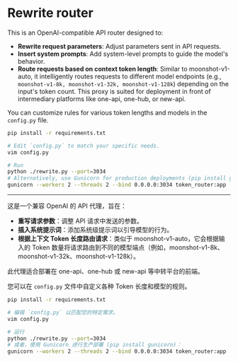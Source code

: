 # Rewrite router

This is an OpenAI-compatible API router designed to:

- **Rewrite request parameters**: Adjust parameters sent in API requests.
- **Insert system prompts**: Add system-level prompts to guide the model's behavior.
- **Route requests based on context token length**: Similar to moonshot-v1-auto, it intelligently routes requests to different model endpoints (e.g., `moonshot-v1-8k, moonshot-v1-32k, moonshot-v1-128k`) depending on the input's token count.
This proxy is suited for deployment in front of intermediary platforms like one-api, one-hub, or new-api.

You can customize rules for various token lengths and models in the `config.py` file.

```bash
pip install -r requirements.txt

# Edit `config.py` to match your specific needs.
vim config.py

# Run
python ./rewrite.py --port=3034
# Alternatively, use Gunicorn for production deployments (pip install gunicorn):
gunicorn --workers 2 --threads 2 --bind 0.0.0.0:3034 token_router:app
```

---

这是一个兼容 OpenAI 的 API 代理，旨在：

- **重写请求参数**：调整 API 请求中发送的参数。
- **插入系统提示词**：添加系统级提示词以引导模型的行为。
- **根据上下文 Token 长度路由请求**：类似于 moonshot-v1-auto，它会根据输入的 Token 数量将请求路由到不同的模型端点（例如，moonshot-v1-8k、moonshot-v1-32k、moonshot-v1-128k）。

此代理适合部署在 one-api、one-hub 或 new-api 等中转平台的前端。

您可以在 `config.py` 文件中自定义各种 Token 长度和模型的规则。

```bash
pip install -r requirements.txt

# 编辑 `config.py` 以匹配您的特定需求。
vim config.py

# 运行
python ./rewrite.py --port=3034
# 或者，使用 Gunicorn 进行生产部署 (pip install gunicorn)：
gunicorn --workers 2 --threads 2 --bind 0.0.0.0:3034 token_router:app
```
